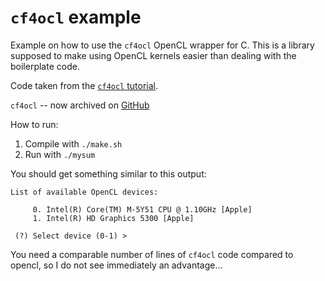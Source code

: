 `cf4ocl` example
==================

Example on how to use the `cf4ocl` OpenCL wrapper for C. This is a library supposed to make using OpenCL kernels easier than dealing with the boilerplate code. 

Code taken from the [`cf4ocl` tutorial](http://www.fakenmc.com/cf4ocl/docs/latest/tut.html).

`cf4ocl` -- now archived on [GitHub](https://github.com/nunofachada/cf4ocl/releases/)

How to run:

1. Compile with `./make.sh`
2. Run with `./mysum`

You should get something similar to this output:

```
List of available OpenCL devices:

     0. Intel(R) Core(TM) M-5Y51 CPU @ 1.10GHz [Apple]
     1. Intel(R) HD Graphics 5300 [Apple]

 (?) Select device (0-1) > 
```

You need a comparable number of lines of `cf4ocl` code compared to opencl, so I do not see immediately an advantage…
